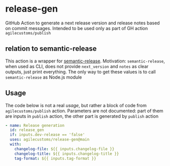 # release-gen

GitHub Action to generate a next release version and release notes based on commit messages.
Intended to be used only as part of GH action `agilecustoms/publish`

## relation to semantic-release

This action is a wrapper for [semantic-release](https://github.com/semantic-release/semantic-release).
Motivation: `semantic-release`, when used as CLI, does not provide `next_version` and `notes` as clear outputs, just print everything.
The only way to get these values is to call `semantic-release` as Node.js module

## Usage

The code below is not a real _usage_, but rather a block of code from `agilecustoms/publish` action.
Parameters are not documented: part of them are inputs in `publish` action, the other part is generated by `publish` action
```yaml
- name: Release generation
  id: release_gen
  if: inputs.dev-release == 'false'
  uses: agilecustoms/release-gen@main
  with:
    changelog-file: ${{ inputs.changelog-file }}
    changelog-title: ${{ inputs.changelog-title }}
    tag-format: ${{ inputs.tag-format }}
```
